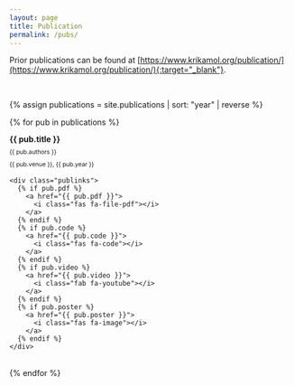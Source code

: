 ```yaml
---
layout: page
title: Publication
permalink: /pubs/
---
```


<style>
.pubitem {
  margin: 1em 0;
  line-height: 1em;
}

.pubtitle {
  margin-bottom: 0.5em;
  line-height: 1.2em;
  font-weight: bold;
}

.pubauthors,
.pubinfo {
  font-size: 75%;
  margin-bottom: 0.75em;
}
</style>

Prior publications can be found at [https://www.krikamol.org/publication/](https://www.krikamol.org/publication/){:target="_blank"}.

<br>


{% assign publications = site.publications | sort: "year" | reverse %}

{% for pub in publications %}
  <div class="pubitem">
    <div class="pubtitle">
      {{ pub.title }}
    </div>
    <div class="pubauthors">{{ pub.authors }}</div>
    <div class="pubinfo">{{ pub.venue }}, {{ pub.year }}</div>
    
    <div class="publinks">
      {% if pub.pdf %}
        <a href="{{ pub.pdf }}">
          <i class="fas fa-file-pdf"></i>
        </a>
      {% endif %}
      {% if pub.code %}
        <a href="{{ pub.code }}">
          <i class="fas fa-code"></i>
        </a>
      {% endif %}
      {% if pub.video %}
        <a href="{{ pub.video }}">
          <i class="fab fa-youtube"></i>
        </a>
      {% endif %}
      {% if pub.poster %}
        <a href="{{ pub.poster }}">
          <i class="fas fa-image"></i>
        </a>
      {% endif %}
    </div>
  </div>
  <br>
{% endfor %}
